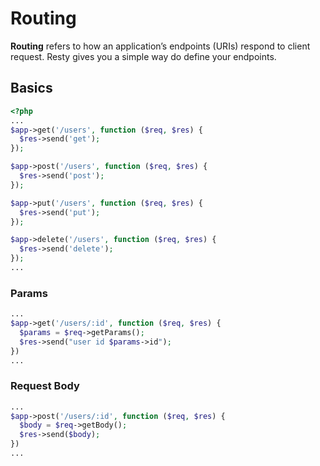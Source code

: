 # Routing

**Routing** refers to how an application’s endpoints (URIs) respond to client request.
Resty gives you a simple way do define your endpoints.

## Basics

```php
<?php
...
$app->get('/users', function ($req, $res) {
  $res->send('get');
});

$app->post('/users', function ($req, $res) {
  $res->send('post');
});

$app->put('/users', function ($req, $res) {
  $res->send('put');
});

$app->delete('/users', function ($req, $res) {
  $res->send('delete');
});
...
```

### Params

```php
...
$app->get('/users/:id', function ($req, $res) {
  $params = $req->getParams();
  $res->send("user id $params->id");
})
...
```

### Request Body

```php
...
$app->post('/users/:id', function ($req, $res) {
  $body = $req->getBody();
  $res->send($body);
})
...
```